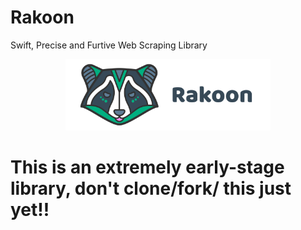 # Rakoon
Swift, Precise and Furtive Web Scraping Library

<p align="center">
<img src="assets/images/rakoon2-hr.png" width="65%" alt=/>
</p>



# This is an extremely early-stage library, don't clone/fork/ this just yet!!
